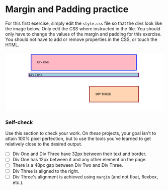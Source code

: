 # Margin and Padding practice

For this first exercise, simply edit the `style.css` file so that the divs look like the image below. Only edit the CSS where instructed in the file. You should only have to change the values of the margin and padding for this exercise. You should not have to add or remove properties in the CSS, or touch the HTML.

![outcome](./desired-outcome.png)

### Self-check

Use this section to check your work. On _these_ projects, your goal isn't to attain 100% pixel perfection, but to use the tools you've learned to get relatively close to the desired output.

- [ ] Div One and Div Three have 32px between their text and border.
- [ ] Div One has 12px between it and any other element on the page.
- [ ] There is a 48px gap between Div Two and Div Three.
- [ ] Div Three is aligned to the right.
- [ ] Div Three's alignment is achieved using `margin` (and not float, flexbox, etc.).
